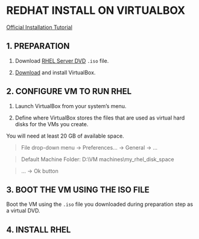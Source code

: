 # REDHAT INSTALL ON VIRTUALBOX

[Official Installation Tutorial](https://developers.redhat.com/products/rhel/hello-world/#fndtn-virtualbox)



## 1. PREPARATION

1. Download [RHEL Server DVD](https://developers.redhat.com/products/rhel/download/) `.iso` file.

2. [Download](https://www.virtualbox.org/wiki/Downloads) and install VirtualBox.






## 2. CONFIGURE VM TO RUN RHEL

1. Launch VirtualBox from your system’s menu.

2. Define where VirtualBox stores the files that are used as virtual hard disks for the VMs you create.

You will need at least 20 GB of available space. 

> File drop-down menu -> Preferences... -> General -> ...

>   Default Machine Folder:   D:\VM machines\my_rhel_disk_space

> ... -> Ok button


## 3. BOOT THE VM USING THE ISO FILE 

Boot the VM using the `.iso` file you downloaded during preparation step as a virtual DVD.




## 4. INSTALL RHEL







































